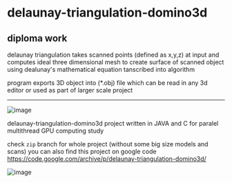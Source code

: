# delaunay-triangulation-domino3d

## diploma work

delaunay triangulation takes scanned points (defined as x,y,z) at input and computes ideal three dimensional mesh to create surface of scanned object using dealunay's mathematical equation tanscribed into algorithm

program exports 3D object into (\*.obj) file which can be read in any 3d editor or used as part of larger scale project

---

![image](https://user-images.githubusercontent.com/10728013/172141707-5dccbc55-208e-4250-b767-77eb5ff00f16.png)

delaunay-triangulation-domino3d project
written in JAVA and C for paralel multithread GPU computing study

check `zip` branch for whole project (without some big size models and scans)
you can also find this project on google code
https://code.google.com/archive/p/delaunay-triangulation-domino3d/


![image](https://user-images.githubusercontent.com/10728013/172141647-c6dced43-2f84-42fc-ad60-36221781a564.png)
